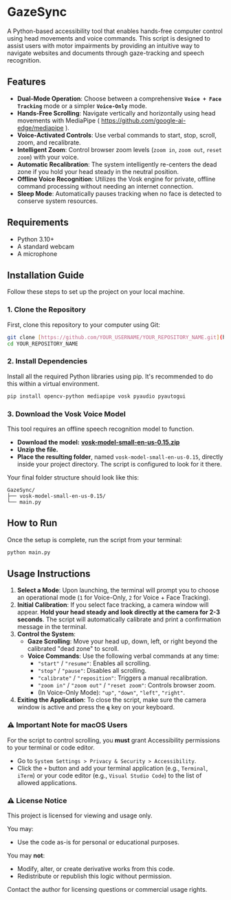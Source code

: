 # GazeSync

A Python-based accessibility tool that enables hands-free computer control using head movements and voice commands. This script is designed to assist users with motor impairments by providing an intuitive way to navigate websites and documents through gaze-tracking and speech recognition.

## Features

* **Dual-Mode Operation**: Choose between a comprehensive **`Voice + Face Tracking`** mode or a simpler **`Voice-Only`** mode.
* **Hands-Free Scrolling**: Navigate vertically and horizontally using head movements with MediaPipe ( https://github.com/google-ai-edge/mediapipe ).
* **Voice-Activated Controls**: Use verbal commands to start, stop, scroll, zoom, and recalibrate.
* **Intelligent Zoom**: Control browser zoom levels (`zoom in`, `zoom out`, `reset zoom`) with your voice.
* **Automatic Recalibration**: The system intelligently re-centers the dead zone if you hold your head steady in the neutral position.
* **Offline Voice Recognition**: Utilizes the Vosk engine for private, offline command processing without needing an internet connection.
* **Sleep Mode**: Automatically pauses tracking when no face is detected to conserve system resources.

## Requirements

* Python 3.10+
* A standard webcam
* A microphone

## Installation Guide

Follow these steps to set up the project on your local machine.

### 1. Clone the Repository

First, clone this repository to your computer using Git:

```bash
git clone [https://github.com/YOUR_USERNAME/YOUR_REPOSITORY_NAME.git](https://github.com/YOUR_USERNAME/YOUR_REPOSITORY_NAME.git)
cd YOUR_REPOSITORY_NAME
```

### 2. Install Dependencies

Install all the required Python libraries using pip. It's recommended to do this within a virtual environment.

```bash
pip install opencv-python mediapipe vosk pyaudio pyautogui
```

### 3. Download the Vosk Voice Model

This tool requires an offline speech recognition model to function.

* **Download the model:** [**vosk-model-small-en-us-0.15.zip**](https://alphacephei.com/vosk/models/vosk-model-small-en-us-0.15.zip)
* **Unzip the file.**
* **Place the resulting folder**, named `vosk-model-small-en-us-0.15`, directly inside your project directory. The script is configured to look for it there.

Your final folder structure should look like this:

```
GazeSync/
├── vosk-model-small-en-us-0.15/
└── main.py
```

## How to Run

Once the setup is complete, run the script from your terminal:

```bash
python main.py
```

## Usage Instructions

1.  **Select a Mode**: Upon launching, the terminal will prompt you to choose an operational mode (`1` for Voice-Only, `2` for Voice + Face Tracking).
2.  **Initial Calibration**: If you select face tracking, a camera window will appear. **Hold your head steady and look directly at the camera for 2-3 seconds**. The script will automatically calibrate and print a confirmation message in the terminal.
3.  **Control the System**:
    * **Gaze Scrolling**: Move your head up, down, left, or right beyond the calibrated "dead zone" to scroll.
    * **Voice Commands**: Use the following verbal commands at any time:
        * `"start"` / `"resume"`: Enables all scrolling.
        * `"stop"` / `"pause"`: Disables all scrolling.
        * `"calibrate"` / `"reposition"`: Triggers a manual recalibration.
        * `"zoom in"` / `"zoom out"` / `"reset zoom"`: Controls browser zoom.
        * (In Voice-Only Mode): `"up"`, `"down"`, `"left"`, `"right"`.
4.  **Exiting the Application**: To close the script, make sure the camera window is active and press the **`q`** key on your keyboard.

### ⚠️ Important Note for macOS Users

For the script to control scrolling, you **must** grant Accessibility permissions to your terminal or code editor.

* Go to `System Settings > Privacy & Security > Accessibility`.
* Click the `+` button and add your terminal application (e.g., `Terminal`, `iTerm`) or your code editor (e.g., `Visual Studio Code`) to the list of allowed applications.

### ⚠️ License Notice
This project is licensed for viewing and usage only.

You may:
- Use the code as-is for personal or educational purposes.

You may **not**:
- Modify, alter, or create derivative works from this code.
- Redistribute or republish this logic without permission.

Contact the author for licensing questions or commercial usage rights.

